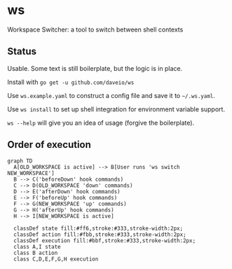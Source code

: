 # ws

Workspace Switcher: a tool to switch between shell contexts

## Status

Usable. Some text is still boilerplate, but the logic is in place.

Install with `go get -u github.com/daveio/ws`

Use `ws.example.yaml` to construct a config file and save it to `~/.ws.yaml`.

Use `ws install` to set up shell integration for environment variable support.

`ws --help` will give you an idea of usage (forgive the boilerplate).

## Order of execution

```mermaid
graph TD
  A[OLD_WORKSPACE is active] --> B[User runs 'ws switch NEW_WORKSPACE']
  B --> C('beforeDown' hook commands)
  C --> D(OLD_WORKSPACE 'down' commands)
  D --> E('afterDown' hook commands)
  E --> F('beforeUp' hook commands)
  F --> G(NEW_WORKSPACE 'up' commands)
  G --> H('afterUp' hook commands)
  H --> I[NEW_WORKSPACE is active]

  classDef state fill:#ff6,stroke:#333,stroke-width:2px;
  classDef action fill:#fbb,stroke:#333,stroke-width:2px;
  classDef execution fill:#bbf,stroke:#333,stroke-width:2px;
  class A,I state
  class B action
  class C,D,E,F,G,H execution
```
